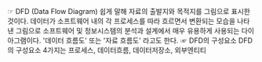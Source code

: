 
☞ DFD (Data Flow Diagram)
쉽게 말해 자료의 출발지와 목적지를 그림으로 표시한 것이다.
데이터가 소프트웨어 내의 각 프로세스를 따라 흐르면서 변환되는 모습을 나타낸 그림으로 소프트웨어 및 정보시스템의 분석과 설계에서 매우 유용하게 사용되는 다이아그램이다.
'데이터 흐름도' 또는 '자료 흐름도' 라고도 한다.
☞ DFD의 구성요소
DFD의 구성요소 4가지는 프로세스, 데이터흐름, 데이터저장소, 외부엔티티
